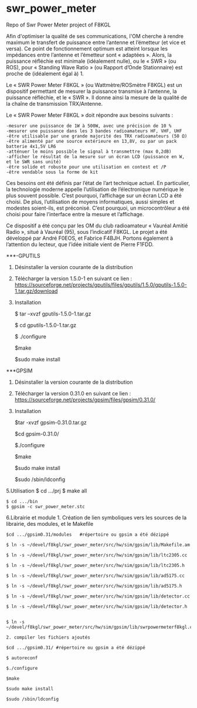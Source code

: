 # swr_power_meter
Repo of Swr Power Meter project of F8KGL

Afin d'optimiser la qualité de ses communications, l'OM cherche à rendre maximum le transfert de puissance entre l’antenne et l’émetteur (et vice et versa). Ce point de fonctionnement optimum est atteint lorsque les impédances entre l’antenne et l’émetteur sont « adaptées ». Alors, la puissance réfléchie est minimale (idéalement nulle), ou le « SWR » (ou ROS), pour « Standing Wave Ratio » (ou Rapport d’Onde Stationnaire) est proche de (idéalement égal à) 1.

Le « SWR Power Meter F8KGL » (ou Wattmètre/ROSmètre F8KGL) est un dispositif permettant de mesurer la puissance transmise à l’antenne, la puissance réfléchie, et le « SWR ». Il donne ainsi la mesure de la qualité de la chaîne de transmission TRX/Antenne.

Le « SWR Power Meter F8KGL » doit répondre aux besoins suivants :

	-mesurer une puissance de 1W à 500W, avec une précision de 10 %
	-mesurer une puissance dans les 3 bandes radioamateurs HF, VHF, UHF
	-être utilisable par une grande majorité des TRX radioamateurs (50 Ω)
	-être alimenté par une source extérieure en 13,8V, ou par un pack batterie 4x1,5V LR6
	-atténuer le moins possible le signal à transmettre (max 0,2dB)
	-afficher le résultat de la mesure sur un écran LCD (puissance en W, et le SWR sans unité)
	-être solide et robuste pour une utilisation en contest et /P
	-être vendable sous la forme de kit

Ces besoins ont été définis par l’état de l’art technique actuel. En particulier, la technologie moderne appelle l’utilisation de l’électronique numérique le plus souvent possible. C’est pourquoi, l’affichage sur un écran LCD a été choisi. De plus, l’utilisation de moyens informatiques, aussi simples et modestes soient-ils, est préconisé. C’est pourquoi, un microcontrôleur a été choisi pour faire l’interface entre la mesure et l’affichage.

Ce dispositif a été conçu par les OM du club radioamateur « Vauréal Amitié Radio », situé à Vauréal (95), sous l’indicatif F8KGL.
Le projet a été développé par André F0EOS, et Fabrice F4BJH. Portons également à l’attention du lecteur, que l’idée initiale vient de Pierre F1FDD.


***-GPUTILS

1. Désinstaller la version courante de la distribution
2. Télécharger la version 1.5.0-1 en suivant ce lien :
https://sourceforge.net/projects/gputils/files/gputils/1.5.0/gputils-1.5.0-1.tar.gz/download
3. Installation

	$ tar –xvzf gputils-1.5.0-1.tar.gz

	$ cd gputils-1.5.0-1.tar.gz

	$ ./configure

	$make

	$sudo make install


***GPSIM
1. Désinstaller la version courante de la distribution
2. Télécharger la version 0.31.0 en suivant ce lien :
https://sourceforge.net/projects/gpsim/files/gpsim/0.31.0/
4. Installation

	$tar -xvzf gpsim-0.31.0.tar.gz

	$cd gpsim-0.31.0/

	$./configure


	$make

	$sudo make install

	$sudo /sbin/ldconfig


5.Utilisation
	$ cd .../prj
	$ make all

	$ cd .../bin
	$ gpsim -c swr_power_meter.stc


6.Librairie et module
	1. Création de lien symboliques vers les sources de la librairie, des modules, et le Makefile

	$cd .../gpsim0.31/modules   #répertoire ou gpsim a été dézippé

	$ ln -s ~/devel/f8kgl/swr_power_meter/src/hw/sim/gpsim/lib/Makefile.am

	$ ln -s ~/devel/f8kgl/swr_power_meter/src/hw/sim/gpsim/lib/ltc2305.cc

	$ ln -s ~/devel/f8kgl/swr_power_meter/src/hw/sim/gpsim/lib/ltc2305.h

	$ ln -s ~/devel/f8kgl/swr_power_meter/src/hw/sim/gpsim/lib/ad5175.cc

	$ ln -s ~/devel/f8kgl/swr_power_meter/src/hw/sim/gpsim/lib/ad5175.h

	$ ln -s ~/devel/f8kgl/swr_power_meter/src/hw/sim/gpsim/lib/detector.cc

	$ ln -s ~/devel/f8kgl/swr_power_meter/src/hw/sim/gpsim/lib/detector.h


	$ ln -s ~/devel/f8kgl/swr_power_meter/src/hw/sim/gpsim/lib/swrpowermeterf8kgl.cc

	2. compiler les fichiers ajoutés

	$cd .../gpsim0.31/ #répertoire ou gpsim a été dézippé

	$ autoreconf

	$./configure

	$make

	$sudo make install

	$sudo /sbin/ldconfig
